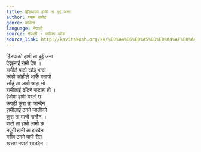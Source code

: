 ```yaml
---
title: हिँड्याको हामी ता दुई जना
author: श्याम तमोट
genre: कविता
language: नेपाली
source: नेपाली - कविता कोश
source_link: http://kavitakosh.org/kk/%E0%A4%B6%E0%A5%8D%E0%A4%AF%E0%A4%BE%E0%A4%AE_%E0%A4%A4%E0%A4%AE%E0%A5%8B%E0%A4%9F
---
```


हिँड्याको हामी ता दुई जना  
देख्नुलाई राम्रो देश ।  
हामीले बाटो खोई भन्दा  
कोही कोहीले आर्कै बतायो  
साँचु ता आबो थाहा भो  
हामीलाई ढाँट्ने फटाहा हो ।  
हेर्दामा हामी यस्तो छ  
कपटी कुरा ता जान्दैन  
हामीलाई ठगने जालीको  
कुरा ता मान्दै मान्दैन ।  
बाटो ता हाम्रो लामो छ  
नपुगी हामी ता हारदैन  
गरीब ठगने पापी रीत  
खत्तम नपारी छाडदैन ।
